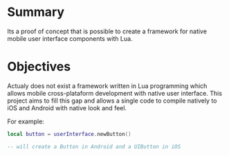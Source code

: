 # Summary
Its a proof of concept that is possible to create a framework for native mobile user interface components with Lua.

# Objectives

Actualy does not exist a framework written in Lua programming which allows mobile cross-plataform development with native user interface. This project aims to fill this gap and allows a single code to compile natively to iOS and Android with native look and feel.

For example:
```lua
local button = userInterface.newButton()

-- will create a Button in Android and a UIButton in iOS

```
